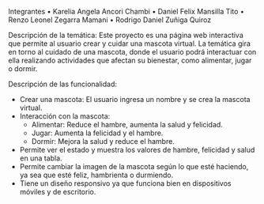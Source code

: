 Integrantes
• Karelia Angela Ancori Chambi
• Daniel Felix Mansilla Tito
• Renzo Leonel Zegarra Mamani
• Rodrigo Daniel Zuñiga Quiroz

Descripción de la temática:
Este proyecto es una página web interactiva que permite al usuario crear y cuidar una mascota virtual. La temática gira en torno al cuidado de una mascota, donde el usuario podrá interactuar con ella realizando actividades que afectan su bienestar, como alimentar, jugar o dormir.

Descripción de las funcionalidad:
- Crear una mascota: El usuario ingresa un nombre y se crea la mascota virtual.
- Interacción con la mascota:
  - Alimentar: Reduce el hambre, aumenta la salud y felicidad.
  - Jugar: Aumenta la felicidad y el hambre.
  - Dormir: Mejora la salud y reduce el hambre.
- Permite ver el estado y muestra los valores de hambre, felicidad y salud en una tabla.
- Permite cambiar la imagen de la mascota según lo que esté haciendo, ya sea que esté feliz, hambrienta o durmiendo.
- Tiene un diseño responsivo ya que funciona bien en dispositivos móviles y de escritorio.
